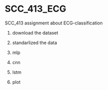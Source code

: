 # SCC_413_ECG
SCC_413 assignment about ECG-classification


1. download the dataset

2. standarlized the data

3. mlp

4. cnn

5. lstm

6. plot
